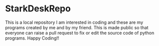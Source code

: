 # StarkDeskRepo
This is a local repository
I am interested in coding and these are my programs created by me and by my friend. 
This is made public so that everyone can raise a pull request to fix or edit the source code of python programs.
Happy Coding!!
